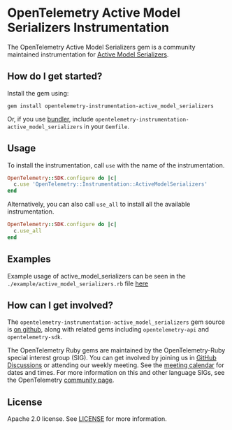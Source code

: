 # OpenTelemetry Active Model Serializers Instrumentation

The OpenTelemetry Active Model Serializers gem is a community maintained instrumentation for [Active Model Serializers][active_model_serializers-home].

## How do I get started?

Install the gem using:

```
gem install opentelemetry-instrumentation-active_model_serializers
```

Or, if you use [bundler][bundler-home], include `opentelemetry-instrumentation-active_model_serializers` in your `Gemfile`.

## Usage

To install the instrumentation, call `use` with the name of the instrumentation.

```ruby
OpenTelemetry::SDK.configure do |c|
  c.use 'OpenTelemetry::Instrumentation::ActiveModelSerializers'
end
```

Alternatively, you can also call `use_all` to install all the available instrumentation.

```ruby
OpenTelemetry::SDK.configure do |c|
  c.use_all
end
```

## Examples

Example usage of active_model_serializers can be seen in the `./example/active_model_serializers.rb` file [here](https://github.com/open-telemetry/opentelemetry-ruby-contrib/blob/main/main/instrumentation/active_model_serializers/example/active_model_serializers.rb)

## How can I get involved?

The `opentelemetry-instrumentation-active_model_serializers` gem source is [on github][repo-github], along with related gems including `opentelemetry-api` and `opentelemetry-sdk`.

The OpenTelemetry Ruby gems are maintained by the OpenTelemetry-Ruby special interest group (SIG). You can get involved by joining us in [GitHub Discussions][discussions-url] or attending our weekly meeting. See the [meeting calendar][community-meetings] for dates and times. For more information on this and other language SIGs, see the OpenTelemetry [community page][ruby-sig].

## License

Apache 2.0 license. See [LICENSE][license-github] for more information.

[active_model_serializers-home]: https://github.com/rails-api/active_model_serializers
[bundler-home]: https://bundler.io
[repo-github]: https://github.com/open-telemetry/opentelemetry-ruby
[license-github]: https://github.com/open-telemetry/opentelemetry-ruby-contrib/blob/main/main/LICENSE
[ruby-sig]: https://github.com/open-telemetry/community#ruby-sig
[community-meetings]: https://github.com/open-telemetry/community#community-meetings
[discussions-url]: https://github.com/open-telemetry/opentelemetry-ruby/discussions
